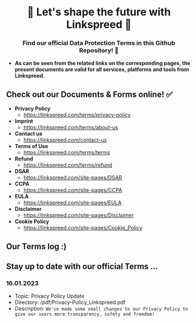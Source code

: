<h1 align="center">🚀 Let's shape the future with Linkspreed 🧡</h1>
<h3 align="center">Find our official Data Protection Terms in this Github Repository! 📱</h3>

- **As can be seen from the related links on the corresponding pages, the present documents are valid for all services, platforms and tools from Linkspreed.**

## Check out our Documents & Forms online! ✅
- **Privacy Policy**
  - https://linkspreed.com/terms/privacy-policy
- **Imprint**
  - https://linkspreed.com/terms/about-us
- **Contact us**
  - https://linkspreed.com/contact-us
- **Terms of Use**
  - https://linkspreed.com/terms/terms
- **Refund**
  - https://linkspreed.com/terms/refund
- **DSAR**
  - https://linkspreed.com/site-pages/DSAR
- **CCPA**
  - https://linkspreed.com/site-pages/CCPA
- **EULA**
  - https://linkspreed.com/site-pages/EULA
- **Disclaimer**
  - https://linkspreed.com/site-pages/Disclaimer
- **Cookie Policy**
  - https://linkspreed.com/site-pages/Cookie_Policy

## Our Terms log :)

## Stay up to date with our official Terms ...

### 16.01.2023
- Topic: Privacy Policy Update
- Directory: /pdf/Privacy-Policy_Linkspreed.pdf
- Description: ``` We've made some small changes to our Privacy Policy to give our users more transparency, safety and freedom! ```
